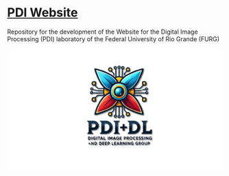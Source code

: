 # [PDI Website](https://pdi-dl.github.io/PDI-DL/#/)

Repository for the development of the Website for the Digital Image Processing (PDI) laboratory of the Federal University of Rio Grande (FURG)

<a href="https://breno-xp.github.io/Site_PDI"><img src="src/assets/other/pdi_banner.png" alt="PDI Banner"></a>
